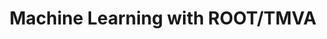 ---
layout: default
title: Machine Learning with ROOT/TMVA
authors: Kim Albertsson, Sitong An, Sergei Gleyzer, Lorenzo Moneta, Joana Niermann, Stefan Wunsch, Luca Zampieri and Omar Andres Zapata Mesa
publication: 24th International Conference on Computing in High Energy and Nuclear Physics (CHEP 2019)
year: 2020
type: TMVA
doi: 10.1051/epjconf/202024506019
abstract:
---